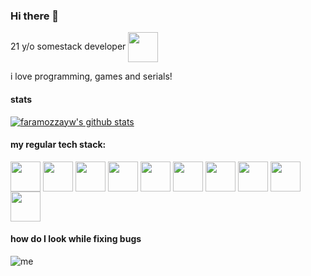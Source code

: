 ### Hi there 👋

21 y/o somestack developer <img src="https://api.iconify.design/twemoji:ghost.svg" height="48px" style="color: red;" width="48px" align="center" />

i love programming, games and serials!

#### stats
[![faramozzayw's github stats](https://github-readme-stats.vercel.app/api?username=faramozzayw&show_icons=true&theme=onedark&hide_border=true)](https://github.com/anuraghazra/github-readme-stats)

#### my regular tech stack:
<p>
  <img src="https://api.iconify.design/logos:figma.svg" height="48px" width="48px" align="center" />
  <img src="https://api.iconify.design/vscode-icons:file-type-rust.svg" height="48px" width="48px" align="center" />
  <img src="https://api.iconify.design/logos:react.svg" height="48px" width="48px" align="center" />
  <img src="https://api.iconify.design/logos:typescript-icon.svg" height="48px" width="48px" align="center" />
  <img src="https://api.iconify.design/logos:apollostack.svg" height="48px" width="48px" align="center" />
  <img src="https://api.iconify.design/logos:graphql.svg" height="48px" width="48px" align="center" />
  <img src="https://api.iconify.design/logos:storybook-icon.svg" height="48px" width="48px" align="center" />
  <img src="https://api.iconify.design/logos:bulma.svg" height="48px" width="48px" align="center" />
  <img src="https://api.iconify.design/vscode-icons:file-type-styled.svg" height="48px" width="48px" align="center" />
  <img src="https://api.iconify.design/vscode-icons:file-type-nestjs.svg" height="48px" width="48px" align="center" />
</p>

#### how do I look while fixing bugs

![me](https://c.tenor.com/41I-iMyClCgAAAAd/programmer-programming.gif)
